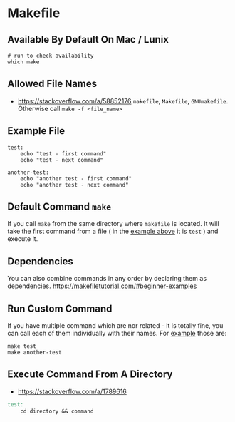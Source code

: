 # Makefile

## Available By Default On Mac / Lunix
```
# run to check availability
which make
```

## Allowed File Names
- https://stackoverflow.com/a/58852176
`makefile`, `Makefile`, `GNUmakefile`.
Otherwise call `make -f <file_name>`

## Example File
```make
test:
    echo "test - first command"
    echo "test - next command"

another-test: 
    echo "another test - first command"
    echo "another test - next command"
```

## Default Command `make`
If you call `make` from the same directory where `makefile` is located.
It will take the first command from a file ( in the [example above](#example-file) it is `test` ) and execute it.

## Dependencies
You can also combine commands in any order by declaring them as dependencies.
https://makefiletutorial.com/#beginner-examples

## Run Custom Command
If you have multiple command which are nor related - it is totally fine, 
you can call each of them individually with their names.
For [example](#example-file) those are:
```shell
make test
make another-test
```

## Execute Command From A Directory
- https://stackoverflow.com/a/1789616
```makefile
test:
    cd directory && command
```

